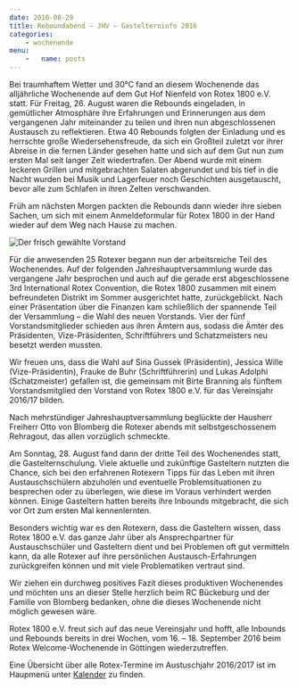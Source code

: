 ```yaml
---
date: 2016-08-29
title: Reboundabend – JHV – Gastelterninfo 2016
categories:
    - wochenende
menu:
    -   name: posts
---
```

Bei traumhaftem Wetter und 30°C fand an diesem Wochenende das alljährliche
Wochenende auf dem Gut Hof Nienfeld von Rotex 1800 e.V. statt. Für Freitag, 26.
August waren die Rebounds eingeladen, in gemütlicher Atmosphäre ihre Erfahrungen
und Erinnerungen aus dem vergangenen Jahr miteinander zu teilen und ihren nun
abgeschlossenen Austausch zu reflektieren. Etwa 40 Rebounds folgten der
Einladung und es herrschte große Wiedersehensfreude, da sich ein Großteil
zuletzt vor ihrer Abreise in die fernen Länder gesehen hatte und sich auf dem
Gut nun zum ersten Mal seit langer Zeit wiedertrafen. Der Abend wurde mit einem
leckeren Grillen und mitgebrachten Salaten abgerundet und bis tief in die Nacht
wurden bei Musik und Lagerfeuer noch Geschichten ausgetauscht, bevor alle zum
Schlafen in ihren Zelten verschwanden.

Früh am nächsten Morgen packten die Rebounds dann wieder ihre sieben Sachen, um
sich mit einem Anmeldeformular für Rotex 1800 in der Hand wieder auf dem Weg
nach Hause zu machen.

![Der frisch gewählte Vorstand](/images/2016-jhv.jpg)

Für die anwesenden 25 Rotexer begann nun der arbeitsreiche Teil des Wochenendes.
Auf der folgenden Jahreshauptversammlung wurde das vergangene Jahr besprochen
und auch auf die gerade erst abgeschlossene 3rd International Rotex Convention,
die Rotex 1800 zusammen mit einem befreundeten Distrikt im Sommer ausgerichtet
hatte, zurückgeblickt. Nach einer Präsentation über die Finanzen kam schließlich
der spannende Teil der Versammlung – die Wahl des neuen Vorstands. Vier der fünf
Vorstandsmitglieder schieden aus ihren Ämtern aus, sodass die Ämter des
Präsidenten, Vize-Präsidenten, Schriftführers und Schatzmeisters neu besetzt
werden mussten.

Wir freuen uns, dass die Wahl auf Sina Gussek (Präsidentin), Jessica Wille
(Vize-Präsidentin), Frauke de Buhr (Schriftführerin) und Lukas Adolphi
(Schatzmeister) gefallen ist, die gemeinsam mit Birte Branning als fünftem
Vorstandsmitglied den Vorstand von Rotex 1800 e.V. für das Vereinsjahr 2016/17
bilden.

Nach mehrstündiger Jahreshauptversammlung beglückte der Hausherr Freiherr Otto
von Blomberg die Rotexer abends mit selbstgeschossenem Rehragout, das allen
vorzüglich schmeckte.

Am Sonntag, 28. August fand dann der dritte Teil des Wochenendes statt, die
Gastelternschulung. Viele aktuelle und zukünftige Gasteltern nutzten die Chance,
sich bei den erfahrenen Rotexern Tipps für das Leben mit ihren Austauschschülern
abzuholen und eventuelle Problemsituationen zu besprechen oder zu überlegen, wie
diese im Voraus verhindert werden können. Einige Gasteltern hatten bereits ihre
Inbounds mitgebracht, die sich vor Ort zum ersten Mal kennenlernten.

Besonders wichtig war es den Rotexern, dass die Gasteltern wissen, dass Rotex
1800 e.V. das ganze Jahr über als Ansprechpartner für Austauschschüler und
Gasteltern dient und bei Problemen oft gut vermitteln kann, da alle Rotexer auf
ihre persönlichen Austausch-Erfahrungen zurückgreifen können und mit viele
Problematiken vertraut sind.

Wir ziehen ein durchweg positives Fazit dieses produktiven Wochenendes und
möchten uns an dieser Stelle herzlich beim RC Bückeburg und der Familie von
Blomberg bedanken, ohne die dieses Wochenende nicht möglich gewesen wäre.

Rotex 1800 e.V. freut sich auf das neue Vereinsjahr und hofft, alle Inbounds und
Rebounds bereits in drei Wochen, vom 16. – 18. September 2016 beim Rotex
Welcome-Wochenende in Göttingen wiederzutreffen.

Eine Übersicht über alle Rotex-Termine im Austuschjahr 2016/2017 ist im Haupmenü
unter [Kalender](/kalender) zu finden.
